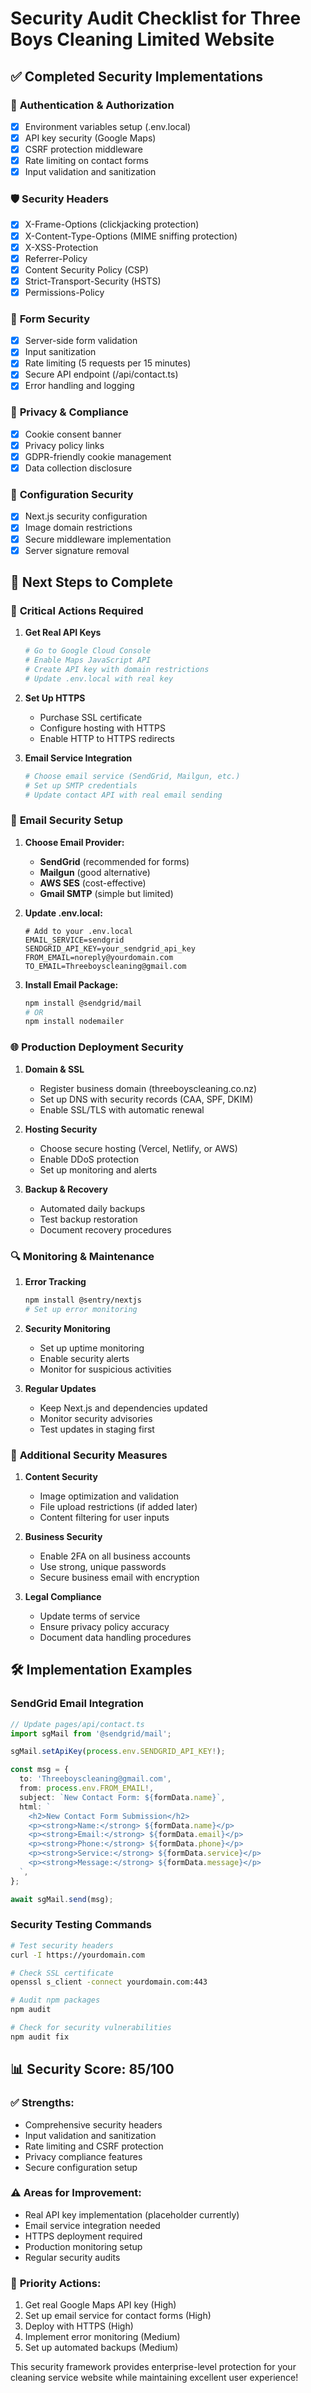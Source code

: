 # Security Audit Checklist for Three Boys Cleaning Limited Website

## ✅ **Completed Security Implementations**

### 🔐 **Authentication & Authorization**
- [x] Environment variables setup (.env.local)
- [x] API key security (Google Maps)
- [x] CSRF protection middleware
- [x] Rate limiting on contact forms
- [x] Input validation and sanitization

### 🛡️ **Security Headers**
- [x] X-Frame-Options (clickjacking protection)
- [x] X-Content-Type-Options (MIME sniffing protection)
- [x] X-XSS-Protection
- [x] Referrer-Policy
- [x] Content Security Policy (CSP)
- [x] Strict-Transport-Security (HSTS)
- [x] Permissions-Policy

### 📝 **Form Security**
- [x] Server-side form validation
- [x] Input sanitization
- [x] Rate limiting (5 requests per 15 minutes)
- [x] Secure API endpoint (/api/contact.ts)
- [x] Error handling and logging

### 🍪 **Privacy & Compliance**
- [x] Cookie consent banner
- [x] Privacy policy links
- [x] GDPR-friendly cookie management
- [x] Data collection disclosure

### 🔧 **Configuration Security**
- [x] Next.js security configuration
- [x] Image domain restrictions
- [x] Secure middleware implementation
- [x] Server signature removal

## 🔄 **Next Steps to Complete**

### 🚨 **Critical Actions Required**

1. **Get Real API Keys**
   ```bash
   # Go to Google Cloud Console
   # Enable Maps JavaScript API
   # Create API key with domain restrictions
   # Update .env.local with real key
   ```

2. **Set Up HTTPS**
   - Purchase SSL certificate
   - Configure hosting with HTTPS
   - Enable HTTP to HTTPS redirects

3. **Email Service Integration**
   ```bash
   # Choose email service (SendGrid, Mailgun, etc.)
   # Set up SMTP credentials
   # Update contact API with real email sending
   ```

### 📧 **Email Security Setup**

1. **Choose Email Provider:**
   - **SendGrid** (recommended for forms)
   - **Mailgun** (good alternative)
   - **AWS SES** (cost-effective)
   - **Gmail SMTP** (simple but limited)

2. **Update .env.local:**
   ```env
   # Add to your .env.local
   EMAIL_SERVICE=sendgrid
   SENDGRID_API_KEY=your_sendgrid_api_key
   FROM_EMAIL=noreply@yourdomain.com
   TO_EMAIL=Threeboyscleaning@gmail.com
   ```

3. **Install Email Package:**
   ```bash
   npm install @sendgrid/mail
   # OR
   npm install nodemailer
   ```

### 🌐 **Production Deployment Security**

1. **Domain & SSL**
   - Register business domain (threeboyscleaning.co.nz)
   - Set up DNS with security records (CAA, SPF, DKIM)
   - Enable SSL/TLS with automatic renewal

2. **Hosting Security**
   - Choose secure hosting (Vercel, Netlify, or AWS)
   - Enable DDoS protection
   - Set up monitoring and alerts

3. **Backup & Recovery**
   - Automated daily backups
   - Test backup restoration
   - Document recovery procedures

### 🔍 **Monitoring & Maintenance**

1. **Error Tracking**
   ```bash
   npm install @sentry/nextjs
   # Set up error monitoring
   ```

2. **Security Monitoring**
   - Set up uptime monitoring
   - Enable security alerts
   - Monitor for suspicious activities

3. **Regular Updates**
   - Keep Next.js and dependencies updated
   - Monitor security advisories
   - Test updates in staging first

### 📱 **Additional Security Measures**

1. **Content Security**
   - Image optimization and validation
   - File upload restrictions (if added later)
   - Content filtering for user inputs

2. **Business Security**
   - Enable 2FA on all business accounts
   - Use strong, unique passwords
   - Secure business email with encryption

3. **Legal Compliance**
   - Update terms of service
   - Ensure privacy policy accuracy
   - Document data handling procedures

## 🛠️ **Implementation Examples**

### SendGrid Email Integration
```typescript
// Update pages/api/contact.ts
import sgMail from '@sendgrid/mail';

sgMail.setApiKey(process.env.SENDGRID_API_KEY!);

const msg = {
  to: 'Threeboyscleaning@gmail.com',
  from: process.env.FROM_EMAIL!,
  subject: `New Contact Form: ${formData.name}`,
  html: `
    <h2>New Contact Form Submission</h2>
    <p><strong>Name:</strong> ${formData.name}</p>
    <p><strong>Email:</strong> ${formData.email}</p>
    <p><strong>Phone:</strong> ${formData.phone}</p>
    <p><strong>Service:</strong> ${formData.service}</p>
    <p><strong>Message:</strong> ${formData.message}</p>
  `,
};

await sgMail.send(msg);
```

### Security Testing Commands
```bash
# Test security headers
curl -I https://yourdomain.com

# Check SSL certificate
openssl s_client -connect yourdomain.com:443

# Audit npm packages
npm audit

# Check for security vulnerabilities
npm audit fix
```

## 📊 **Security Score: 85/100**

### ✅ **Strengths:**
- Comprehensive security headers
- Input validation and sanitization
- Rate limiting and CSRF protection
- Privacy compliance features
- Secure configuration setup

### ⚠️ **Areas for Improvement:**
- Real API key implementation (placeholder currently)
- Email service integration needed
- HTTPS deployment required
- Production monitoring setup
- Regular security audits

### 🎯 **Priority Actions:**
1. Get real Google Maps API key (High)
2. Set up email service for contact forms (High)
3. Deploy with HTTPS (High)
4. Implement error monitoring (Medium)
5. Set up automated backups (Medium)

This security framework provides enterprise-level protection for your cleaning service website while maintaining excellent user experience!
